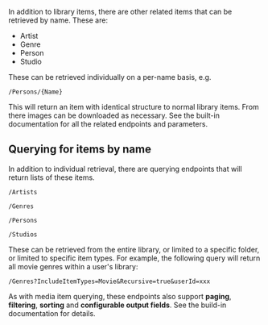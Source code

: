 In addition to library items, there are other related items that can be retrieved by name. These are:

* Artist
* Genre
* Person
* Studio

These can be retrieved individually on a per-name basis, e.g.

`/Persons/{Name}`

This will return an item with identical structure to normal library items. From there images can be downloaded as necessary. See the built-in documentation for all the related endpoints and parameters.

## Querying for items by name

In addition to individual retrieval, there are querying endpoints that will return lists of these items. 

`/Artists`

`/Genres`

`/Persons`

`/Studios`

These can be retrieved from the entire library, or limited to a specific folder, or limited to specific item types. For example, the following query will return all movie genres within a user's library:

`/Genres?IncludeItemTypes=Movie&Recursive=true&userId=xxx`

As with media item querying, these endpoints also support **paging**, **filtering**, **sorting** and **configurable output fields**. See the build-in documentation for details.